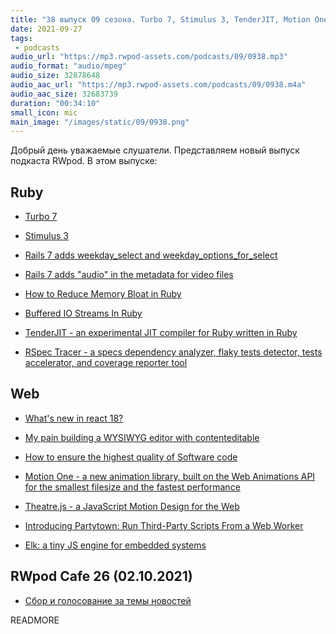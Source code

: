 ```yaml
---
title: "38 выпуск 09 сезона. Turbo 7, Stimulus 3, TenderJIT, Motion One, RSpec Tracer, Theatre.js, Partytown, Elk и прочее"
date: 2021-09-27
tags:
 - podcasts
audio_url: "https://mp3.rwpod-assets.com/podcasts/09/0938.mp3"
audio_format: "audio/mpeg"
audio_size: 32878648
audio_aac_url: "https://mp3.rwpod-assets.com/podcasts/09/0938.m4a"
audio_aac_size: 32683739
duration: "00:34:10"
small_icon: mic
main_image: "/images/static/09/0938.png"
---
```


Добрый день уважаемые слушатели. Представляем новый выпуск подкаста RWpod. В этом выпуске:

## Ruby

 - [Turbo 7](https://world.hey.com/hotwired/turbo-7-0dd7a27f)
 - [Stimulus 3](https://world.hey.com/hotwired/stimulus-3-c438d432)
 - [Rails 7 adds weekday_select and weekday_options_for_select](https://blog.saeloun.com/2021/09/22/rails-7-adds-weekday_options_for_select)
 - [Rails 7 adds "audio" in the metadata for video files](https://blog.saeloun.com/2021/09/21/rails-7-adds-metadata-value-to-check-audio-presence-in-video-blobs)


 - [How to Reduce Memory Bloat in Ruby](https://blog.appsignal.com/2021/09/21/how-to-reduce-memory-bloat-in-ruby.html)
 - [Buffered IO Streams In Ruby](https://dev.to/thegnarco/buffered-io-streams-in-ruby-mhl)
 - [TenderJIT - an experimental JIT compiler for Ruby written in Ruby](https://github.com/tenderlove/tenderjit)
 - [RSpec Tracer - a specs dependency analyzer, flaky tests detector, tests accelerator, and coverage reporter tool](https://github.com/avmnu-sng/rspec-tracer)

## Web

 - [What's new in react 18?](https://yagmurcetintas.com/journal/whats-new-in-react-18)
 - [My pain building a WYSIWYG editor with contenteditable](https://answerly.io/blog/my-pain-developing-a-wysiwyg-editor-with-contenteditable/)
 - [How to ensure the highest quality of Software code](https://dev.to/someshthakur/how-to-ensures-highest-quality-of-software-4917)


 - [Motion One - a new animation library, built on the Web Animations API for the smallest filesize and the fastest performance](https://motion.dev/)
 - [Theatre.js - a JavaScript Motion Design for the Web](https://www.theatrejs.com/)
 - [Introducing Partytown: Run Third-Party Scripts From a Web Worker](https://dev.to/adamdbradley/introducing-partytown-run-third-party-scripts-from-a-web-worker-2cnp)
 - [Elk: a tiny JS engine for embedded systems](https://github.com/cesanta/elk)

## RWpod Cafe 26 (02.10.2021)

 - [Сбор и голосование за темы новостей](https://github.com/rwpod/cafe-discussions/discussions/11)


READMORE

